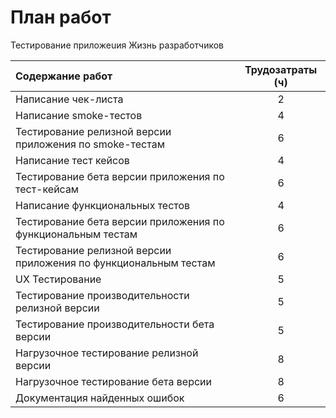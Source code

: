 # План работ

Тестирование приложеuия Жизнь разработчиков

Содержание работ|Трудозатраты (ч)
:---------------|:----------------:
Написание чек-листа|2
Написание smoke-тестов|4
Тестирование релизной версии приложения по smoke-тестам|6
Написание тест кейсов|4
Тестирование бета версии приложения по тест-кейсам|6
Написание функциональных тестов|4
Тестирование бета версии приложения по функциональным тестам|6
Тестирование релизной версии приложения по функциональным тестам|6
UX Тестирование|5
Тестирование производительности релизной версии|5
Тестирование производительности  бета версии|5
Нагрузочное тестирование  релизной версии|8
Нагрузочное тестирование  бета версии|8
Документация найденных ошибок|6
